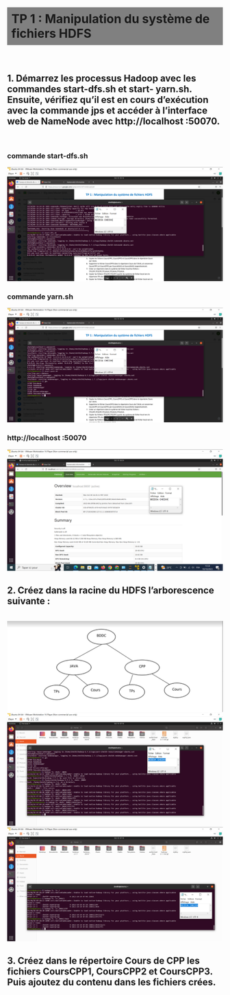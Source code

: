 <h1 style="background-color: rgb(128,128,128); padding: 10px;">TP 1 : Manipulation du système de fichiers HDFS</h1><br>
<h2>1. Démarrez les processus Hadoop avec les commandes start-dfs.sh et start-
yarn.sh. Ensuite, vérifiez qu’il est en cours d’exécution avec la commande jps et
accéder à l’interface web de NameNode avec http://localhost :50070.</h2><br>
<h3>commande start-dfs.sh</h3>
<img src="./imgs/img.png">
<h3>commande yarn.sh</h3>
<img src="./imgs/img2.png">
<h3>http://localhost :50070</h3>
<img src="./imgs/img3.png">
<h2>2. Créez dans la racine du HDFS l’arborescence suivante :</h2><br>
<img src="./imgs/imgs.png"><br>
<img src="./imgs/img4.png"><br>
<img src="./imgs/img5.png"><br>
<H2>3. Créez dans le répertoire Cours de CPP les fichiers CoursCPP1, CoursCPP2 et
CoursCPP3. Puis ajoutez du contenu dans les fichiers crées.</H2>
